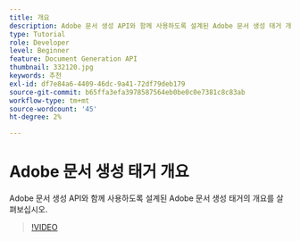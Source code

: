 ```yaml
---
title: 개요
description: Adobe 문서 생성 API와 함께 사용하도록 설계된 Adobe 문서 생성 태거 개요
type: Tutorial
role: Developer
level: Beginner
feature: Document Generation API
thumbnail: 332120.jpg
keywords: 추천
exl-id: df7e84a6-4409-46dc-9a41-72df79deb179
source-git-commit: b65ffa3efa3978587564eb0be0c0e7381c8c83ab
workflow-type: tm+mt
source-wordcount: '45'
ht-degree: 2%

---
```


# Adobe 문서 생성 태거 개요

Adobe 문서 생성 API와 함께 사용하도록 설계된 Adobe 문서 생성 태거의 개요를 살펴보십시오.

>[!VIDEO](https://video.tv.adobe.com/v/332120?hidetitle=true)
